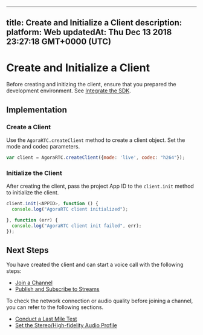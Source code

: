 
---
title: Create and Initialize a Client
description: 
platform: Web
updatedAt: Thu Dec 13 2018 23:27:18 GMT+0000 (UTC)
---
# Create and Initialize a Client
Before creating and initizing the client, ensure that you prepared the development environment. See [Integrate the SDK](../../en/Voice/web_prepare.md).

## Implementation

### Create a Client
Use the `AgoraRTC.createClient` method to create a client object. Set the mode and codec parameters. 

```javascript
var client = AgoraRTC.createClient({mode: 'live', codec: "h264"});
```

### Initialize the Client
After creating the client, pass the project App ID to the `client.init` method to initialize the client.

```javascript
client.init(<APPID>, function () {
  console.log("AgoraRTC client initialized");

}, function (err) {
  console.log("AgoraRTC client init failed", err);
});
```

## Next Steps
You have created the client and can start a voice call with the following steps:
- [Join a Channel](../../en/Voice/join_web_audio.md)
- [Publish and Subscribe to Streams](../../en/Voice/publish_web_audio.md)

To check the network connection or audio quality before joining a channel, you can refer to the following sections.
- [Conduct a Last Mile Test](../../en/Voice/lastmile_web.md)
- [Set the Stereo/High-fidelity Audio Profile](../../en/Voice/audio_profile_web.md)
